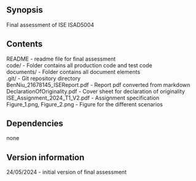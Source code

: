 ## Synopsis
Final assessment of ISE ISAD5004

## Contents
README - readme file for final assessment  
code/ - Folder contains all production code and test code  
documents/ - Folder contains all document elements  
.git/ - Git repository directory  
BenNiu_21678145_ISEReport.pdf - Report pdf converted from markdown  
DeclarationOfOriginality.pdf - Cover sheet for declaration of originality  
ISE_Assignment_2024_T1_V2.pdf - Assignment specification  
Figure_1.png, Figure_2.png - Figure for the different scenarios  

## Dependencies
none

## Version information
24/05/2024 - initial version of final assessment

